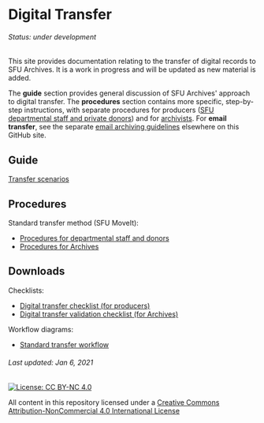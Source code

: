 # Digital Transfer
###### Status: under development
This site provides documentation relating to the transfer of digital records to SFU Archives. It is a work in progress and will be updated as new material is added.

The **guide** section provides general discussion of SFU Archives' approach to digital transfer. The **procedures** section contains more specific, step-by-step instructions, with separate procedures for producers ([SFU departmental staff and private donors](procedures/standard-producers/00-introduction.md)) and for [archivists](procedures/standard-archivists/00-introduction.md). For **email transfer**, see the separate [email archiving guidelines](https://github.com/SFU-Archives/email-archiving) elsewhere on this GitHub site.

## Guide
[Transfer scenarios](transfer-scenarios.md)

## Procedures
Standard transfer method (SFU MoveIt):
- [Procedures for departmental staff and donors](procedures/standard-producers/00-introduction.md)
- [Procedures for Archives](procedures/standard-archives/00-introduction.md)

## Downloads
Checklists:
- [Digital transfer checklist (for producers)](downloads/checklist-transfer.pdf)
- [Digital transfer validation checklist (for Archives)](downloads/checklist-validation.pdf)

Workflow diagrams:
- [Standard transfer workflow](downloads/workflow-standard.pdf)

###### Last updated: Jan 6, 2021

[![License: CC BY-NC 4.0](https://img.shields.io/badge/License-CC%20BY--NC%204.0-lightgrey.svg)](https://creativecommons.org/licenses/by-nc/4.0/)

All content in this repository licensed under a [Creative Commons Attribution-NonCommercial 4.0 International License](https://creativecommons.org/licenses/by-nc/4.0/)
